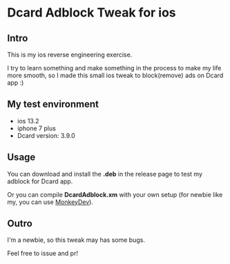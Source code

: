 # Dcard Adblock Tweak for ios

## Intro

This is my ios reverse engineering exercise.

I try to learn something and make something in the process to make my life more smooth, so I made this small ios tweak to block(remove) ads on Dcard app :)

## My test environment

- ios 13.2
- iphone 7 plus
- Dcard version: 3.9.0

## Usage

You can download and install the **.deb** in the release page to test my adblock for Dcard app.

Or you can compile **DcardAdblock.xm** with your own setup (for newbie like my, you can use [MonkeyDev](https://github.com/AloneMonkey/MonkeyDev)).

## Outro

I'm a newbie, so this tweak may has some bugs.

Feel free to issue and pr!

